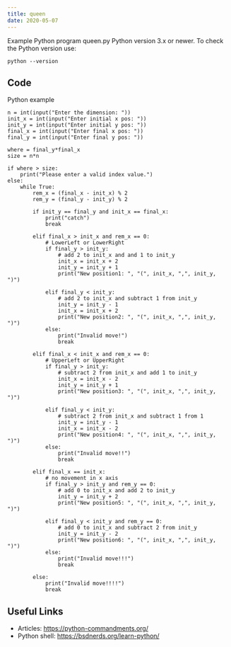 ```yaml
---
title: queen
date: 2020-05-07
---
```

Example Python program queen.py
Python version 3.x or newer.
To check the Python version use:

    python --version


## Code

Python example

    n = int(input("Enter the dimension: "))
    init_x = int(input("Enter initial x pos: "))
    init_y = int(input("Enter initial y pos: "))
    final_x = int(input("Enter final x pos: "))
    final_y = int(input("Enter final y pos: "))
    
    where = final_y*final_x
    size = n*n
    
    if where > size:
        print("Please enter a valid index value.")
    else:
        while True:
            rem_x = (final_x - init_x) % 2
            rem_y = (final_y - init_y) % 2
    
            if init_y == final_y and init_x == final_x:
                print("catch")
                break
    
            elif final_x > init_x and rem_x == 0:
                # LowerLeft or LowerRight
                if final_y > init_y:
                    # add 2 to init_x and and 1 to init_y
                    init_x = init_x + 2
                    init_y = init_y + 1
                    print("New position1: ", "(", init_x, ",", init_y, ")")
    
                elif final_y < init_y:
                    # add 2 to init_x and subtract 1 from init_y
                    init_y = init_y - 1
                    init_x = init_x + 2
                    print("New position2: ", "(", init_x, ",", init_y, ")")
                else:
                    print("Invalid move!")
                    break
    
            elif final_x < init_x and rem_x == 0:
                # UpperLeft or UpperRight
                if final_y > init_y:
                    # subtract 2 from init_x and add 1 to init_y
                    init_x = init_x - 2
                    init_y = init_y + 1
                    print("New position3: ", "(", init_x, ",", init_y, ")")
    
                elif final_y < init_y:
                    # subtract 2 from init_x and subtract 1 from 1
                    init_y = init_y - 1
                    init_x = init_x - 2
                    print("New position4: ", "(", init_x, ",", init_y, ")")
                else:
                    print("Invalid move!!")
                    break
    
            elif final_x == init_x:
                # no movement in x axis
                if final_y > init_y and rem_y == 0:
                    # add 0 to init_x and add 2 to init_y
                    init_y = init_y + 2
                    print("New position5: ", "(", init_x, ",", init_y, ")")
    
                elif final_y < init_y and rem_y == 0:
                    # add 0 to init_x and subtract 2 from init_y
                    init_y = init_y - 2
                    print("New position6: ", "(", init_x, ",", init_y, ")")
                else:
                    print("Invalid move!!!")
                    break
    
            else:
                print("Invalid move!!!!")
                break
    

## Useful Links

- Articles: https://python-commandments.org/
- Python shell: https://bsdnerds.org/learn-python/
